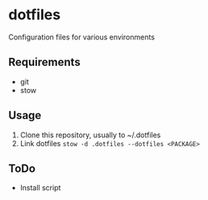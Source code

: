 # dotfiles

Configuration files for various environments

## Requirements

* git
* stow

## Usage

1. Clone this repository, usually to ~/.dotfiles
2. Link dotfiles `stow -d .dotfiles --dotfiles <PACKAGE>`

## ToDo

* Install script

